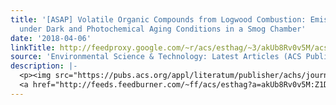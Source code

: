 ```yaml
---
title: '[ASAP] Volatile Organic Compounds from Logwood Combustion: Emissions and Transformation
  under Dark and Photochemical Aging Conditions in a Smog Chamber'
date: '2018-04-06'
linkTitle: http://feedproxy.google.com/~r/acs/esthag/~3/akUb8Rv0v5M/acs.est.7b06269
source: 'Environmental Science & Technology: Latest Articles (ACS Publications)'
description: |-
  <p><img src="https://pubs.acs.org/appl/literatum/publisher/achs/journals/content/esthag/0/esthag.ahead-of-print/acs.est.7b06269/20180406/images/medium/es-2017-06269b_0004.gif" alt="TOC Graphic"/></p><div><cite>Environmental Science & Technology</cite></div><div>DOI: 10.1021/acs.est.7b06269</div><div class="feedflare">
  <a href="http://feeds.feedburner.com/~ff/acs/esthag?a=akUb8Rv0v5M:Z1Dr-Cpj2eA:yIl2AUoC8zA"><img src="http://feeds.feedburner.com/~ff/acs/esthag?d=yIl2AUoC8zA" border="0"></img></a>
---
```

